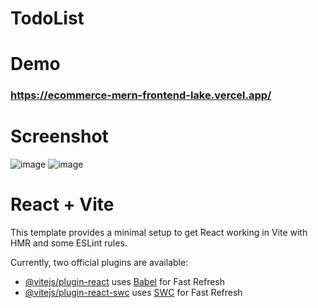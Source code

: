 # TodoList


# Demo
### https://ecommerce-mern-frontend-lake.vercel.app/


# Screenshot
![image](https://github.com/anshuKumar99/Todolist-React/assets/148548385/d98442d7-f08e-411d-9ea0-f3d91663ef66)
![image](https://github.com/user-attachments/assets/22d91610-c027-493e-afd4-50d0aa8eec10)

# React + Vite

This template provides a minimal setup to get React working in Vite with HMR and some ESLint rules.

Currently, two official plugins are available:

- [@vitejs/plugin-react](https://github.com/vitejs/vite-plugin-react/blob/main/packages/plugin-react/README.md) uses [Babel](https://babeljs.io/) for Fast Refresh
- [@vitejs/plugin-react-swc](https://github.com/vitejs/vite-plugin-react-swc) uses [SWC](https://swc.rs/) for Fast Refresh
